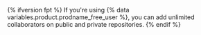 {% ifversion fpt %}
If you're using {% data variables.product.prodname_free_user %}, you can add unlimited collaborators on public and private repositories.
{% endif %}